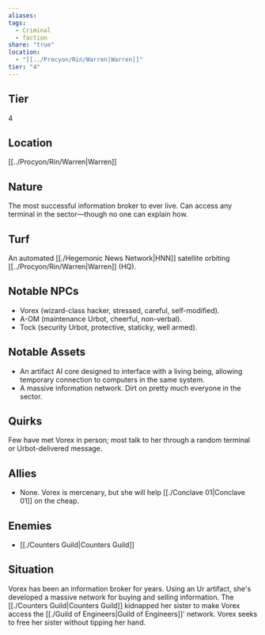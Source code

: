 ```yaml
---
aliases: 
tags:
  - Criminal
  - faction
share: "true"
location:
  - "[[../Procyon/Rin/Warren|Warren]]"
tier: "4"
---
```

## Tier

4

## Location

[[../Procyon/Rin/Warren|Warren]]

## Nature
The most successful information broker to ever live. Can access any terminal in the sector—though no one can explain how.

## Turf
An automated [[./Hegemonic News Network|HNN]] satellite orbiting [[../Procyon/Rin/Warren|Warren]] (HQ).

## Notable NPCs
- Vorex (wizard-class hacker, stressed, careful, self-modified).
- A-OM (maintenance Urbot, cheerful, non-verbal).
- Tock (security Urbot, protective, staticky, well armed).

## Notable Assets
- An artifact AI core designed to interface with a living being, allowing temporary connection to computers in the same system.
- A massive information network. Dirt on pretty much everyone in the sector.

## Quirks
Few have met Vorex in person; most talk to her through a random terminal or Urbot-delivered message.

## Allies
- None. Vorex is mercenary, but she will help [[./Conclave 01|Conclave 01]] on the cheap.

## Enemies
- [[./Counters Guild|Counters Guild]]

## Situation
Vorex has been an information broker for years. Using an Ur artifact, she's developed a massive network for buying and selling information. The [[./Counters Guild|Counters Guild]] kidnapped her sister to make Vorex access the [[./Guild of Engineers|Guild of Engineers]]' network. Vorex seeks to free her sister without tipping her hand.

